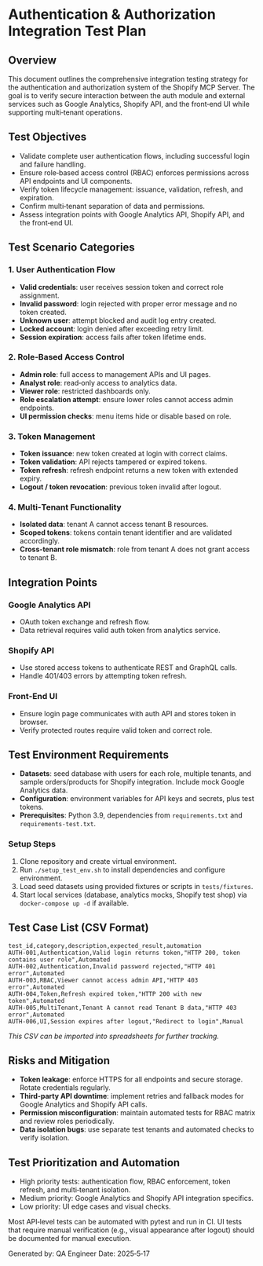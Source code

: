 # Authentication & Authorization Integration Test Plan

## Overview
This document outlines the comprehensive integration testing strategy for the authentication and authorization system of the Shopify MCP Server. The goal is to verify secure interaction between the auth module and external services such as Google Analytics, Shopify API, and the front‑end UI while supporting multi‑tenant operations.

## Test Objectives
- Validate complete user authentication flows, including successful login and failure handling.
- Ensure role‑based access control (RBAC) enforces permissions across API endpoints and UI components.
- Verify token lifecycle management: issuance, validation, refresh, and expiration.
- Confirm multi‑tenant separation of data and permissions.
- Assess integration points with Google Analytics API, Shopify API, and the front‑end UI.

## Test Scenario Categories
### 1. User Authentication Flow
- **Valid credentials**: user receives session token and correct role assignment.
- **Invalid password**: login rejected with proper error message and no token created.
- **Unknown user**: attempt blocked and audit log entry created.
- **Locked account**: login denied after exceeding retry limit.
- **Session expiration**: access fails after token lifetime ends.

### 2. Role‑Based Access Control
- **Admin role**: full access to management APIs and UI pages.
- **Analyst role**: read‑only access to analytics data.
- **Viewer role**: restricted dashboards only.
- **Role escalation attempt**: ensure lower roles cannot access admin endpoints.
- **UI permission checks**: menu items hide or disable based on role.

### 3. Token Management
- **Token issuance**: new token created at login with correct claims.
- **Token validation**: API rejects tampered or expired tokens.
- **Token refresh**: refresh endpoint returns a new token with extended expiry.
- **Logout / token revocation**: previous token invalid after logout.

### 4. Multi‑Tenant Functionality
- **Isolated data**: tenant A cannot access tenant B resources.
- **Scoped tokens**: tokens contain tenant identifier and are validated accordingly.
- **Cross‑tenant role mismatch**: role from tenant A does not grant access to tenant B.

## Integration Points
### Google Analytics API
- OAuth token exchange and refresh flow.
- Data retrieval requires valid auth token from analytics service.

### Shopify API
- Use stored access tokens to authenticate REST and GraphQL calls.
- Handle 401/403 errors by attempting token refresh.

### Front‑End UI
- Ensure login page communicates with auth API and stores token in browser.
- Verify protected routes require valid token and correct role.

## Test Environment Requirements
- **Datasets**: seed database with users for each role, multiple tenants, and sample orders/products for Shopify integration. Include mock Google Analytics data.
- **Configuration**: environment variables for API keys and secrets, plus test tokens.
- **Prerequisites**: Python 3.9, dependencies from `requirements.txt` and `requirements-test.txt`.

### Setup Steps
1. Clone repository and create virtual environment.
2. Run `./setup_test_env.sh` to install dependencies and configure environment.
3. Load seed datasets using provided fixtures or scripts in `tests/fixtures`.
4. Start local services (database, analytics mocks, Shopify test shop) via `docker-compose up -d` if available.

## Test Case List (CSV Format)
```csv
test_id,category,description,expected_result,automation
AUTH-001,Authentication,Valid login returns token,"HTTP 200, token contains user role",Automated
AUTH-002,Authentication,Invalid password rejected,"HTTP 401 error",Automated
AUTH-003,RBAC,Viewer cannot access admin API,"HTTP 403 error",Automated
AUTH-004,Token,Refresh expired token,"HTTP 200 with new token",Automated
AUTH-005,MultiTenant,Tenant A cannot read Tenant B data,"HTTP 403 error",Automated
AUTH-006,UI,Session expires after logout,"Redirect to login",Manual
```
*This CSV can be imported into spreadsheets for further tracking.*

## Risks and Mitigation
- **Token leakage**: enforce HTTPS for all endpoints and secure storage. Rotate credentials regularly.
- **Third‑party API downtime**: implement retries and fallback modes for Google Analytics and Shopify API calls.
- **Permission misconfiguration**: maintain automated tests for RBAC matrix and review roles periodically.
- **Data isolation bugs**: use separate test tenants and automated checks to verify isolation.

## Test Prioritization and Automation
- High priority tests: authentication flow, RBAC enforcement, token refresh, and multi‑tenant isolation.
- Medium priority: Google Analytics and Shopify API integration specifics.
- Low priority: UI edge cases and visual checks.

Most API‑level tests can be automated with pytest and run in CI. UI tests that require manual verification (e.g., visual appearance after logout) should be documented for manual execution.

Generated by: QA Engineer
Date: 2025‑5‑17
